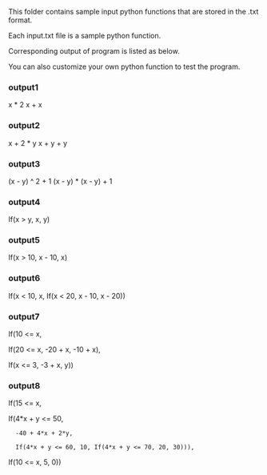 This folder contains sample input python functions that are stored in the .txt format.

Each input.txt file is a sample python function.

Corresponding output of program is listed as below. 

You can also customize your own python function to test the program. 

### output1
x * 2
x + x

### output2
x + 2 * y
x + y + y

### output3
(x - y) ^ 2 + 1
(x - y) * (x - y) + 1

### output4
If(x > y, x, y)

### output5
If(x > 10, x - 10, x)

### output6
If(x < 10, x, If(x < 20, x - 10, x - 20))

### output7 
 If(10 <= x,
 
   If(20 <= x, -20 + x, -10 + x),
   
   If(x <= 3, -3 + x, y))
  
  
### output8
 If(15 <= x,
 
   If(4*x + y <= 50,
   
      -40 + 4*x + 2*y,
      
      If(4*x + y <= 60, 10, If(4*x + y <= 70, 20, 30))),
      
   If(10 <= x, 5, 0))

